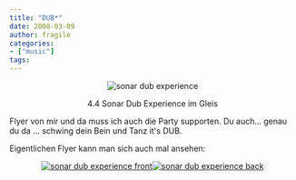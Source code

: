 ```yaml
---
title: "DUB*"
date: 2008-03-09
author: fragile
categories:
- ["music"]
tags:
---
```

<p style="text-align: center"><img src="/blog/wp-content/uploads/2008/03/sonar.jpg" alt="sonar dub experience" /></p>
<p align="center">4.4 Sonar Dub Experience im Gleis</p>
<p align="left">Flyer von mir und da muss ich auch die Party supporten. Du auch... genau du da ... schwing dein Bein und Tanz it's DUB.</p>
<p align="left">Eigentlichen Flyer kann man sich auch mal ansehen:</p>
<p align="center"><a href="/blog/wp-content/uploads/2008/03/front2.jpg" title="sonar dub experience front"><img src="/blog/wp-content/uploads/2008/03/front2Vorschaubild.jpg" alt="sonar dub experience front" /></a><a href="/blog/wp-content/uploads/2008/03/back2.jpg" title="sonar dub experience back"><img src="/blog/wp-content/uploads/2008/03/back2Vorschaubild.jpg" alt="sonar dub experience back" /></a></p>
<p align="left">&nbsp;</p>
<p align="center">&nbsp;</p>